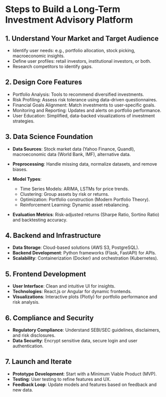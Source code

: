 # Steps to Build a Long-Term Investment Advisory Platform

## 1. Understand Your Market and Target Audience

- Identify user needs: e.g., portfolio allocation, stock picking, macroeconomic insights.
- Define user profiles: retail investors, institutional investors, or both.
- Research competitors to identify gaps.

## 2. Design Core Features

- Portfolio Analysis: Tools to recommend diversified investments.
- Risk Profiling: Assess risk tolerance using data-driven questionnaires.
- Financial Goals Alignment: Match investments to user-specific goals.
- Monitoring and Reporting: Updates and alerts on portfolio performance.
- User Education: Simplified, data-backed visualizations of investment strategies.

## 3. Data Science Foundation

- **Data Sources**: Stock market data (Yahoo Finance, Quandl), macroeconomic data (World Bank, IMF), alternative data.
- **Preprocessing**: Handle missing data, normalize datasets, and remove biases.
- **Model Types**:

  - Time Series Models: ARIMA, LSTMs for price trends.
  - Clustering: Group assets by risk or returns.
  - Optimization: Portfolio construction (Modern Portfolio Theory).
  - Reinforcement Learning: Dynamic asset rebalancing.

- **Evaluation Metrics**: Risk-adjusted returns (Sharpe Ratio, Sortino Ratio) and backtesting accuracy.

## 4. Backend and Infrastructure

- **Data Storage**: Cloud-based solutions (AWS S3, PostgreSQL).
- **Backend Development**: Python frameworks (Flask, FastAPI) for APIs.
- **Scalability**: Containerization (Docker) and orchestration (Kubernetes).

## 5. Frontend Development

- **User Interface**: Clean and intuitive UI for insights.
- **Technologies**: React.js or Angular for dynamic frontends.
- **Visualizations**: Interactive plots (Plotly) for portfolio performance and risk analysis.

## 6. Compliance and Security

- **Regulatory Compliance**: Understand SEBI/SEC guidelines, disclaimers, and risk disclosures.
- **Data Security**: Encrypt sensitive data, secure login and user authentication.

## 7. Launch and Iterate

- **Prototype Development**: Start with a Minimum Viable Product (MVP).
- **Testing**: User testing to refine features and UX.
- **Feedback Loop**: Update models and features based on feedback and new data.